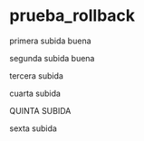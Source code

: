 # prueba_rollback

primera subida buena

segunda subida buena

tercera subida

cuarta subida

QUINTA SUBIDA

sexta subida